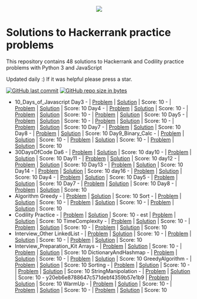 <p align="center"><a href="https://www.hackerrank.com/emon535"><img src="https://i0.wp.com/gradsingames.com/wp-content/uploads/2016/05/856771_668224053197841_1943699009_o.png" ></a></p>


# Solutions to Hackerrank practice problems

This repository contains 48 solutions to Hackerrank and Codility practice problems with Python 3 and JavaScript

 

Updated daily :) If it was helpful please press a star.

[![GitHub last commit](https://img.shields.io/github/last-commit/emon535/HackerRank?style=for-the-badge)](https://github.com/emon535/HackerRank) 
[![GitHub repo size in bytes](https://img.shields.io/github/repo-size/emon535/HackerRank?style=for-the-badge)](https://github.com/emon535/HackerRank) 

- 10_Days_of_Javascript
    Day3
        -  | [Problem](https://www.hackerrank.com/interview/interview-preparation-kit) | [Solution](https://github.com/emon535/HackerRank/blob/master/10_Days_of_Javascript/Day3/Day3_Try_Catch.js) | Score: 10
        -  | [Problem](https://www.hackerrank.com/interview/interview-preparation-kit) | [Solution](https://github.com/emon535/HackerRank/blob/master/10_Days_of_Javascript/Day3/Day3_Try_catch_finally.js) | Score: 10
    Day4
        -  | [Problem](https://www.hackerrank.com/interview/interview-preparation-kit) | [Solution](https://github.com/emon535/HackerRank/blob/master/10_Days_of_Javascript/Day4/Day4_Classes.js) | Score: 10
        -  | [Problem](https://www.hackerrank.com/interview/interview-preparation-kit) | [Solution](https://github.com/emon535/HackerRank/blob/master/10_Days_of_Javascript/Day4/Day4_Count_Objects.js) | Score: 10
        -  | [Problem](https://www.hackerrank.com/interview/interview-preparation-kit) | [Solution](https://github.com/emon535/HackerRank/blob/master/10_Days_of_Javascript/Day4/Day4_Rectangle_Object.js) | Score: 10
    Day5
        -  | [Problem](https://www.hackerrank.com/interview/interview-preparation-kit) | [Solution](https://github.com/emon535/HackerRank/blob/master/10_Days_of_Javascript/Day5/Day5_ArrowFunction.js) | Score: 10
        -  | [Problem](https://www.hackerrank.com/interview/interview-preparation-kit) | [Solution](https://github.com/emon535/HackerRank/blob/master/10_Days_of_Javascript/Day5/Day5_Inheritance.js) | Score: 10
        -  | [Problem](https://www.hackerrank.com/interview/interview-preparation-kit) | [Solution](https://github.com/emon535/HackerRank/blob/master/10_Days_of_Javascript/Day5/Day5_Template_literals.js) | Score: 10
    Day7
        -  | [Problem](https://www.hackerrank.com/interview/interview-preparation-kit) | [Solution](https://github.com/emon535/HackerRank/blob/master/10_Days_of_Javascript/Day7/Day7_Regex_same_vowel.js) | Score: 10
    Day8
        -  | [Problem](https://www.hackerrank.com/interview/interview-preparation-kit) | [Solution](https://github.com/emon535/HackerRank/blob/master/10_Days_of_Javascript/Day8/Day8_Button_Container.html) | Score: 10
    Day9_Binary_Calc
        -  | [Problem](https://www.hackerrank.com/interview/interview-preparation-kit) | [Solution](https://github.com/emon535/HackerRank/blob/master/10_Days_of_Javascript/Day9_Binary_Calc/index.html) | Score: 10
        -  | [Problem](https://www.hackerrank.com/interview/interview-preparation-kit) | [Solution](https://github.com/emon535/HackerRank/blob/master/10_Days_of_Javascript/Day9_Binary_Calc/script.js) | Score: 10
        -  | [Problem](https://www.hackerrank.com/interview/interview-preparation-kit) | [Solution](https://github.com/emon535/HackerRank/blob/master/10_Days_of_Javascript/Day9_Binary_Calc/style.css) | Score: 10
- 30DaysOfCode
    Da6
        -  | [Problem](https://www.hackerrank.com/interview/interview-preparation-kit) | [Solution](https://github.com/emon535/HackerRank/blob/master/30DaysOfCode/Da6/Day6_Review.py) | Score: 10
    day10
        -  | [Problem](https://www.hackerrank.com/interview/interview-preparation-kit) | [Solution](https://github.com/emon535/HackerRank/blob/master/30DaysOfCode/day10/Day10_Binary_Numbers.py) | Score: 10
    Day11
        -  | [Problem](https://www.hackerrank.com/interview/interview-preparation-kit) | [Solution](https://github.com/emon535/HackerRank/blob/master/30DaysOfCode/Day11/Day11_2D_Array.js) | Score: 10
    day12
        -  | [Problem](https://www.hackerrank.com/interview/interview-preparation-kit) | [Solution](https://github.com/emon535/HackerRank/blob/master/30DaysOfCode/day12/Day12_Inheritance.py) | Score: 10
    Day13
        -  | [Problem](https://www.hackerrank.com/interview/interview-preparation-kit) | [Solution](https://github.com/emon535/HackerRank/blob/master/30DaysOfCode/Day13/Day13_abstract_class.py) | Score: 10
    Day14
        -  | [Problem](https://www.hackerrank.com/interview/interview-preparation-kit) | [Solution](https://github.com/emon535/HackerRank/blob/master/30DaysOfCode/Day14/Day14_Scope.py) | Score: 10
    day16
        -  | [Problem](https://www.hackerrank.com/interview/interview-preparation-kit) | [Solution](https://github.com/emon535/HackerRank/blob/master/30DaysOfCode/day16/Day16_try_catch.py) | Score: 10
    Day4
        -  | [Problem](https://www.hackerrank.com/interview/interview-preparation-kit) | [Solution](https://github.com/emon535/HackerRank/blob/master/30DaysOfCode/Day4/Day4_Class_vs_Instance.py) | Score: 10
    Day5
        -  | [Problem](https://www.hackerrank.com/interview/interview-preparation-kit) | [Solution](https://github.com/emon535/HackerRank/blob/master/30DaysOfCode/Day5/Day5_Loops.py) | Score: 10
    Day7
        -  | [Problem](https://www.hackerrank.com/interview/interview-preparation-kit) | [Solution](https://github.com/emon535/HackerRank/blob/master/30DaysOfCode/Day7/Day7_Array.py) | Score: 10
    Day8
        -  | [Problem](https://www.hackerrank.com/interview/interview-preparation-kit) | [Solution](https://github.com/emon535/HackerRank/blob/master/30DaysOfCode/Day8/Day8_Dictionary.py) | Score: 10
- Algorithm
    Greedy
        -  | [Problem](https://www.hackerrank.com/interview/interview-preparation-kit) | [Solution](https://github.com/emon535/HackerRank/blob/master/Algorithm/Greedy/Greedy_Priyanka_and_Toys.py) | Score: 10
    Sort
        -  | [Problem](https://www.hackerrank.com/interview/interview-preparation-kit) | [Solution](https://github.com/emon535/HackerRank/blob/master/Algorithm/Sort/InsertionSort.js) | Score: 10
        -  | [Problem](https://www.hackerrank.com/interview/interview-preparation-kit) | [Solution](https://github.com/emon535/HackerRank/blob/master/Algorithm/Sort/SelectionSort.js) | Score: 10
        -  | [Problem](https://www.hackerrank.com/interview/interview-preparation-kit) | [Solution](https://github.com/emon535/HackerRank/blob/master/Algorithm/Sort/SelectionSort.py) | Score: 10
- Codility
    Practice
        -  | [Problem](https://www.hackerrank.com/interview/interview-preparation-kit) | [Solution](https://github.com/emon535/HackerRank/blob/master/Codility/Practice/ArrayRotation.js) | Score: 10
        - est | [Problem](https://www.hackerrank.com/interview/interview-preparation-kit) | [Solution](https://github.com/emon535/HackerRank/blob/master/Codility/Practice/ArrayRotation.test.js) | Score: 10
    TimeComplexity
        -  | [Problem](https://www.hackerrank.com/interview/interview-preparation-kit) | [Solution](https://github.com/emon535/HackerRank/blob/master/Codility/TimeComplexity/Equlibrium.py) | Score: 10
        -  | [Problem](https://www.hackerrank.com/interview/interview-preparation-kit) | [Solution](https://github.com/emon535/HackerRank/blob/master/Codility/TimeComplexity/FrogJump.py) | Score: 10
        -  | [Problem](https://www.hackerrank.com/interview/interview-preparation-kit) | [Solution](https://github.com/emon535/HackerRank/blob/master/Codility/TimeComplexity/PremMissingElem.py) | Score: 10
- Interview_Other
    LinkedList
        -  | [Problem](https://www.hackerrank.com/interview/interview-preparation-kit) | [Solution](https://github.com/emon535/HackerRank/blob/master/Interview_Other/LinkedList/LinkedList_insert.py) | Score: 10
        -  | [Problem](https://www.hackerrank.com/interview/interview-preparation-kit) | [Solution](https://github.com/emon535/HackerRank/blob/master/Interview_Other/LinkedList/RepeatedString.py) | Score: 10
        -  | [Problem](https://www.hackerrank.com/interview/interview-preparation-kit) | [Solution](https://github.com/emon535/HackerRank/blob/master/Interview_Other/LinkedList/SockMerchant.py) | Score: 10
- Interview_Preparation_Kit
    Arrays
        -  | [Problem](https://www.hackerrank.com/interview/interview-preparation-kit) | [Solution](https://github.com/emon535/HackerRank/blob/master/Interview_Preparation_Kit/Arrays/2DArray_DS.js) | Score: 10
        -  | [Problem](https://www.hackerrank.com/interview/interview-preparation-kit) | [Solution](https://github.com/emon535/HackerRank/blob/master/Interview_Preparation_Kit/Arrays/LeftRotation.js) | Score: 10
    DictionaryAndHashmap
        -  | [Problem](https://www.hackerrank.com/interview/interview-preparation-kit) | [Solution](https://github.com/emon535/HackerRank/blob/master/Interview_Preparation_Kit/DictionaryAndHashmap/RansomNote.js) | Score: 10
        -  | [Problem](https://www.hackerrank.com/interview/interview-preparation-kit) | [Solution](https://github.com/emon535/HackerRank/blob/master/Interview_Preparation_Kit/DictionaryAndHashmap/TwoString.js) | Score: 10
    GreedyAlgorithm
        -  | [Problem](https://www.hackerrank.com/interview/interview-preparation-kit) | [Solution](https://github.com/emon535/HackerRank/blob/master/Interview_Preparation_Kit/GreedyAlgorithm/MinAbsDifferejceBetweenArray.py) | Score: 10
    Sorting
        -  | [Problem](https://www.hackerrank.com/interview/interview-preparation-kit) | [Solution](https://github.com/emon535/HackerRank/blob/master/Interview_Preparation_Kit/Sorting/BubbleSort.js) | Score: 10
        -  | [Problem](https://www.hackerrank.com/interview/interview-preparation-kit) | [Solution](https://github.com/emon535/HackerRank/blob/master/Interview_Preparation_Kit/Sorting/MarkAndToys.js) | Score: 10
    StringManipolation
        -  | [Problem](https://www.hackerrank.com/interview/interview-preparation-kit) | [Solution](https://github.com/emon535/HackerRank/blob/master/Interview_Preparation_Kit/StringManipolation/Anagarm.py) | Score: 10
        - y20eb6e8788647c571debf4359b57e1b9 | [Problem](https://www.hackerrank.com/interview/interview-preparation-kit) | [Solution](https://github.com/emon535/HackerRank/blob/master/Interview_Preparation_Kit/StringManipolation/Anagarm.py.20eb6e8788647c571debf4359b57e1b9.py) | Score: 10
    WarmUp
        -  | [Problem](https://www.hackerrank.com/interview/interview-preparation-kit) | [Solution](https://github.com/emon535/HackerRank/blob/master/Interview_Preparation_Kit/WarmUp/JumpingCloud.js) | Score: 10
        -  | [Problem](https://www.hackerrank.com/interview/interview-preparation-kit) | [Solution](https://github.com/emon535/HackerRank/blob/master/Interview_Preparation_Kit/WarmUp/RepeatedString.py) | Score: 10
        -  | [Problem](https://www.hackerrank.com/interview/interview-preparation-kit) | [Solution](https://github.com/emon535/HackerRank/blob/master/Interview_Preparation_Kit/WarmUp/SockMerchant.py) | Score: 10
